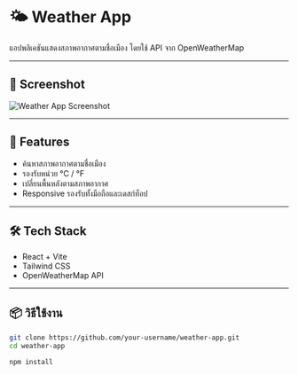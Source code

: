 # 🌤️ Weather App

แอปพลิเคชันแสดงสภาพอากาศตามชื่อเมือง โดยใช้ API จาก OpenWeatherMap

---

## 📸 Screenshot



![Weather App Screenshot](./screenshot-weather-app-1.png)

---

## 🚀 Features

- ค้นหาสภาพอากาศตามชื่อเมือง
- รองรับหน่วย °C / °F
- เปลี่ยนพื้นหลังตามสภาพอากาศ
- Responsive รองรับทั้งมือถือและเดสก์ท็อป

---

## 🛠️ Tech Stack

- React + Vite
- Tailwind CSS
- OpenWeatherMap API

---

## 📦 วิธีใช้งาน

```bash
git clone https://github.com/your-username/weather-app.git
cd weather-app

npm install
